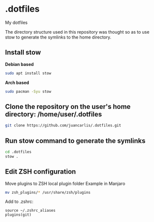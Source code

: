 # .dotfiles
My dotfiles

The directory structure used in this repository was thought so as to 
use stow to generate the symlinks to the home directory.


## Install stow
**Debian based**
```bash
sudo apt install stow
```
**Arch based**
```bash
sudo pacman -Syu stow
```

## Clone the repository on the user's home directory: /home/user/.dotfiles
```bash
git clone https://github.com/juancarlis/.dotfiles.git
```

## Run stow command to generate the symlinks
```bash
cd .dotfiles
stow .
```


## Edit ZSH configuration
Move plugins to ZSH local plugin folder
Example in Manjaro
```bash
mv zsh_plugins/* /usr/share/zsh/plugins
```
Add to .zshrc:
```
source ~/.zshrc_aliases
plugins(git)
```
